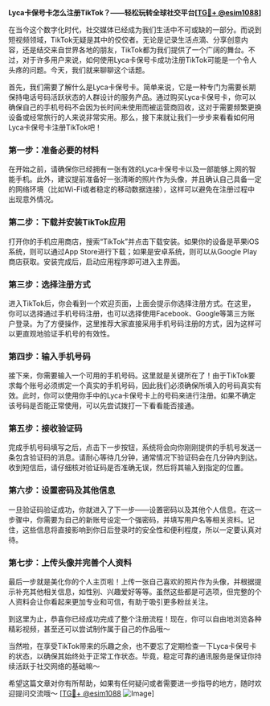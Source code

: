 **Lyca卡保号卡怎么注册TikTok？——轻松玩转全球社交平台[[TG💪+ @esim1088](https://t.me/s/esim1088)]**

在当今这个数字化时代，社交媒体已经成为我们生活中不可或缺的一部分。而说到短视频领域，TikTok无疑是其中的佼佼者。无论是记录生活点滴、分享创意内容，还是结交来自世界各地的朋友，TikTok都为我们提供了一个广阔的舞台。不过，对于许多用户来说，如何使用Lyca卡保号卡成功注册TikTok可能是一个令人头疼的问题。今天，我们就来聊聊这个话题。

首先，我们需要了解什么是Lyca卡保号卡。简单来说，它是一种专门为需要长期保持电话号码活跃状态的人群设计的服务产品。通过购买Lyca卡保号卡，你可以确保自己的手机号码不会因为长时间未使用而被运营商回收，这对于需要频繁更换设备或经常旅行的人来说非常实用。那么，接下来就让我们一步步来看看如何用Lyca卡保号卡注册TikTok吧！

### 第一步：准备必要的材料

在开始之前，请确保你已经拥有一张有效的Lyca卡保号卡以及一部能够上网的智能手机。此外，建议提前准备好一张清晰的照片作为头像，并且确认自己具备一定的网络环境（比如Wi-Fi或者稳定的移动数据连接），这样可以避免在注册过程中出现意外情况。

### 第二步：下载并安装TikTok应用

打开你的手机应用商店，搜索“TikTok”并点击下载安装。如果你的设备是苹果iOS系统，则可以通过App Store进行下载；如果是安卓系统，则可以从Google Play商店获取。安装完成后，启动应用程序即可进入主界面。

### 第三步：选择注册方式

进入TikTok后，你会看到一个欢迎页面，上面会提示你选择注册方式。在这里，你可以选择通过手机号码注册，也可以选择使用Facebook、Google等第三方账户登录。为了方便操作，这里推荐大家直接采用手机号码注册的方式，因为这样可以更直观地验证手机号的有效性。

### 第四步：输入手机号码

接下来，你需要输入一个可用的手机号码。这里就是关键所在了！由于TikTok要求每个账号必须绑定一个真实的手机号码，因此我们必须确保所填入的号码真实有效。此时，你可以使用你手中的Lyca卡保号卡上的号码来进行注册。如果不确定该号码是否能正常使用，可以先尝试拨打一下看看能否接通。

### 第五步：接收验证码

完成手机号码填写之后，点击下一步按钮，系统将会向你刚刚提供的手机号发送一条包含验证码的消息。请耐心等待几分钟，通常情况下验证码会在几分钟内到达。收到短信后，请仔细核对验证码是否准确无误，然后将其输入到指定的位置。

### 第六步：设置密码及其他信息

一旦验证码验证成功，你就进入了下一步——设置密码以及其他个人信息。在这一步骤中，你需要为自己的新账号设定一个强密码，并填写用户名等相关资料。记住，这些信息将直接影响到你日后登录时的安全性和便利程度，所以一定要认真对待。

### 第七步：上传头像并完善个人资料

最后一步就是美化你的个人主页啦！上传一张自己喜欢的照片作为头像，并根据提示补充其他相关信息，如性别、兴趣爱好等等。虽然这些都是可选项，但完整的个人资料会让你看起来更加专业和可信，有助于吸引更多粉丝关注。

到这里为止，恭喜你已经成功完成了整个注册流程！现在，你可以自由地浏览各种精彩视频，甚至还可以尝试制作属于自己的作品哦～

当然啦，在享受TikTok带来的乐趣之余，也不要忘了定期检查一下Lyca卡保号卡的状态，以确保其始终处于正常工作状态。毕竟，稳定可靠的通讯服务是保证你持续活跃于社交网络的基础嘛～

希望这篇文章对你有所帮助，如果有任何疑问或者需要进一步指导的地方，随时欢迎提问交流哦～ [[TG💪+ @esim1088](https://t.me/s/esim1088) ![Image](https://i.postimg.cc/4NQfJmqS/Snipaste-2025-05-13-00-14-12.png)]